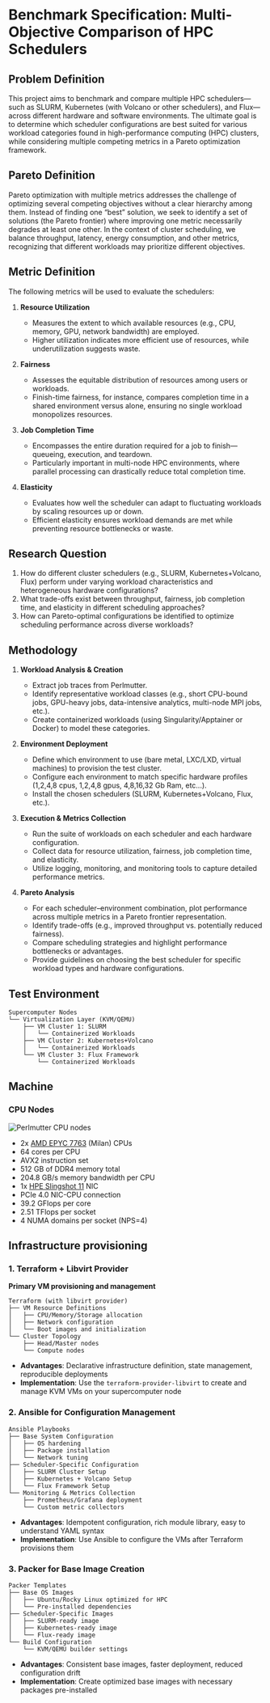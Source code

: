 # Benchmark Specification: Multi-Objective Comparison of HPC Schedulers

## Problem Definition

This project aims to benchmark and compare multiple HPC schedulers—such as SLURM, Kubernetes (with Volcano or other schedulers), and Flux—across different hardware and software environments. The ultimate goal is to determine which scheduler configurations are best suited for various workload categories found in high-performance computing (HPC) clusters, while considering multiple competing metrics in a Pareto optimization framework.

## Pareto Definition

Pareto optimization with multiple metrics addresses the challenge of optimizing several competing objectives without a clear hierarchy among them. Instead of finding one “best” solution, we seek to identify a set of solutions (the Pareto frontier) where improving one metric necessarily degrades at least one other. In the context of cluster scheduling, we balance throughput, latency, energy consumption, and other metrics, recognizing that different workloads may prioritize different objectives.

## Metric Definition

The following metrics will be used to evaluate the schedulers:

1. **Resource Utilization**  
   - Measures the extent to which available resources (e.g., CPU, memory, GPU, network bandwidth) are employed.  
   - Higher utilization indicates more efficient use of resources, while underutilization suggests waste.

2. **Fairness**  
   - Assesses the equitable distribution of resources among users or workloads.  
   - Finish-time fairness, for instance, compares completion time in a shared environment versus alone, ensuring no single workload monopolizes resources.

3. **Job Completion Time**  
   - Encompasses the entire duration required for a job to finish—queueing, execution, and teardown.  
   - Particularly important in multi-node HPC environments, where parallel processing can drastically reduce total completion time.

1. **Elasticity**
   - Evaluates how well the scheduler can adapt to fluctuating workloads by scaling resources up or down.  
   - Efficient elasticity ensures workload demands are met while preventing resource bottlenecks or waste.

## Research Question

1. How do different cluster schedulers (e.g., SLURM, Kubernetes+Volcano, Flux) perform under varying workload characteristics and heterogeneous hardware configurations?​
2. What trade-offs exist between throughput, fairness, job completion time, and elasticity in different scheduling approaches?​
3. How can Pareto-optimal configurations be identified to optimize scheduling performance across diverse workloads?

## Methodology

1. **Workload Analysis & Creation**  
   - Extract job traces from Perlmutter.  
   - Identify representative workload classes (e.g., short CPU-bound jobs, GPU-heavy jobs, data-intensive analytics, multi-node MPI jobs, etc.).  
   - Create containerized workloads (using Singularity/Apptainer or Docker) to model these categories.

2. **Environment Deployment**  
   - Define which environment to use (bare metal, LXC/LXD, virtual machines) to provision the test cluster.
   -  Configure each environment to match specific hardware profiles (1,2,4,8 cpus, 1,2,4,8 gpus, 4,8,16,32 Gb Ram, etc...).
   - Install the chosen schedulers (SLURM, Kubernetes+Volcano, Flux, etc.).  

3. **Execution & Metrics Collection**  
   - Run the suite of workloads on each scheduler and each hardware configuration.  
   - Collect data for resource utilization, fairness, job completion time, and elasticity.  
   - Utilize logging, monitoring, and monitoring tools to capture detailed performance metrics.

4. **Pareto Analysis**  
   - For each scheduler–environment combination, plot performance across multiple metrics in a Pareto frontier representation.  
   - Identify trade-offs (e.g., improved throughput vs. potentially reduced fairness).
   - Compare scheduling strategies and highlight performance bottlenecks or advantages.  
   - Provide guidelines on choosing the best scheduler for specific workload types and hardware configurations.

## Test Environment

```
Supercomputer Nodes
└── Virtualization Layer (KVM/QEMU)
    ├── VM Cluster 1: SLURM
    │   └── Containerized Workloads
    ├── VM Cluster 2: Kubernetes+Volcano
    │   └── Containerized Workloads
    └── VM Cluster 3: Flux Framework
        └── Containerized Workloads
```

## Machine

### CPU Nodes

![Perlmutter CPU nodes](https://docs.nersc.gov/systems/perlmutter/images/perlmutter_cpu_node.png)

- 2x [AMD EPYC 7763](https://www.amd.com/en/products/cpu/amd-epyc-7763) (Milan) CPUs
- 64 cores per CPU
- AVX2 instruction set
- 512 GB of DDR4 memory total
- 204.8 GB/s memory bandwidth per CPU
- 1x [HPE Slingshot 11](https://www.hpe.com/us/en/compute/hpc/slingshot-interconnect.html) NIC
- PCIe 4.0 NIC-CPU connection
- 39.2 GFlops per core
- 2.51 TFlops per socket
- 4 NUMA domains per socket (NPS=4)
## Infrastructure provisioning

### 1. Terraform + Libvirt Provider
**Primary VM provisioning and management**

```
Terraform (with libvirt provider)
├── VM Resource Definitions
│   ├── CPU/Memory/Storage allocation
│   ├── Network configuration
│   └── Boot images and initialization
└── Cluster Topology
    ├── Head/Master nodes
    └── Compute nodes
```

- **Advantages**: Declarative infrastructure definition, state management, reproducible deployments
- **Implementation**: Use the `terraform-provider-libvirt` to create and manage KVM VMs on your supercomputer node

### 2. Ansible for Configuration Management

```
Ansible Playbooks
├── Base System Configuration
│   ├── OS hardening
│   ├── Package installation
│   └── Network tuning
├── Scheduler-Specific Configuration
│   ├── SLURM Cluster Setup
│   ├── Kubernetes + Volcano Setup
│   └── Flux Framework Setup
└── Monitoring & Metrics Collection
    ├── Prometheus/Grafana deployment
    └── Custom metric collectors
```

- **Advantages**: Idempotent configuration, rich module library, easy to understand YAML syntax
- **Implementation**: Use Ansible to configure the VMs after Terraform provisions them

### 3. Packer for Base Image Creation

```
Packer Templates
├── Base OS Images
│   ├── Ubuntu/Rocky Linux optimized for HPC
│   └── Pre-installed dependencies
├── Scheduler-Specific Images
│   ├── SLURM-ready image
│   ├── Kubernetes-ready image
│   └── Flux-ready image
└── Build Configuration
    └── KVM/QEMU builder settings
```

- **Advantages**: Consistent base images, faster deployment, reduced configuration drift
- **Implementation**: Create optimized base images with necessary packages pre-installed